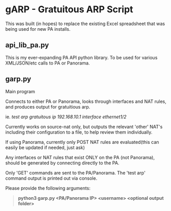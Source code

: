 # gARP - Gratuitous ARP Script
This was built (in hopes) to replace the existing Excel spreadsheet that was being used for new PA installs.

## api_lib_pa.py
This is my ever-expanding PA API python library. To be used for various XML/JSON/etc calls to PA or Panorama.

## garp.py
Main program

Connects to either PA or Panorama, looks through interfaces and NAT rules, and produces output for gratuitious arp.

ie. *test arp gratuitous ip 192.168.10.1 interface ethernet1/2*

Currently works on source-nat only, but outputs the relevant 'other' NAT's including their configuration to a file, 
 to help review them individually.

If using Panorama, currently only POST NAT rules are evaluated(this can easily be updated if needed, just ask)

Any interfaces or NAT rules that exist ONLY on the PA (not Panorama), should be generated by connecting directly to the PA.

Only 'GET' commands are sent to the PA/Panorama. The 'test arp' command output is printed out via console.



Please provide the following arguments:

> **python3 garp.py <PA/Panorama IP> \<username\> \<optional output folder\>**
